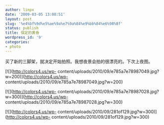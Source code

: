 ```yaml
---
author: linpx
date: '2009-03-05 13:00:51'
layout: post
slug: '%e4%bf%9d%e5%ae%9a%e7%9a%84%e9%bb%84%e6%98%8f'
status: publish
title: 保定的黄昏
wordpress_id: '9'
categories:
- photo
---
```


买了新的三脚架，就决定开始拍照。我想夜景会拍的很漂亮的。下次上夜图。

[![](http://colors4.us/wp-
content/uploads/2010/09/e785a7e78987049.jpg?w=200)](http://colors4.us/wp-
content/uploads/2010/09/e785a7e78987049.jpg?w=200)

[![](http://colors4.us/wp-
content/uploads/2010/09/e785a7e78987028.jpg?w=300)](http://colors4.us/wp-
content/uploads/2010/09/e785a7e78987028.jpg?w=300)

[![](http://colors4.us/wp-
content/uploads/2010/09/281of129.jpg?w=300)](http://colors4.us/wp-
content/uploads/2010/09/281of129.jpg?w=300)

